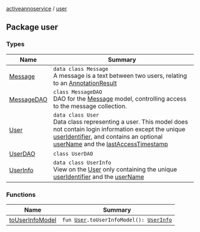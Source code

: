 [activeannoservice](../index.md) / [user](./index.md)

## Package user

### Types

| Name | Summary |
|---|---|
| [Message](-message/index.md) | `data class Message`<br>A message is a text between two users, relating to an [AnnotationResult](../document/-annotation-result/index.md) |
| [MessageDAO](-message-d-a-o/index.md) | `class MessageDAO`<br>DAO for the [Message](-message/index.md) model, controlling access to the message collection. |
| [User](-user/index.md) | `data class User`<br>Data class representing a user. This model does not contain login information except the unique [userIdentifier](-user/user-identifier.md), and contains an optional [userName](-user/user-name.md) and the [lastAccessTimestamp](-user/last-access-timestamp.md) |
| [UserDAO](-user-d-a-o/index.md) | `class UserDAO` |
| [UserInfo](-user-info/index.md) | `data class UserInfo`<br>View on the [User](-user/index.md) only containing the unique [userIdentifier](-user-info/user-identifier.md) and the [userName](-user-info/user-name.md) |

### Functions

| Name | Summary |
|---|---|
| [toUserInfoModel](to-user-info-model.md) | `fun `[`User`](-user/index.md)`.toUserInfoModel(): `[`UserInfo`](-user-info/index.md) |
